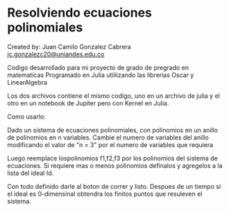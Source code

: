 # Resolviendo ecuaciones polinomiales
Created by: Juan Camilo Gonzalez Cabrera <jc.gonzalezc20@uniandes.edu.co>

Codigo desarrollado para mi proyecto de grado de pregrado en matematicas
Programado en Julia utiliizando las librerias Oscar y LinearAlgebra

Los dos archivos contiene el mismo codigo, uno en un archivo de julia y el otro en un notebook de Jupiter pero con Kernel en Julia.

Como usarlo:

Dado un sistema de ecuaciones polinomiales, con polinomios en un anillo de polinomios en n variables.
Cambie el numero de variables del anillo modificando el valor de "n = 3" por el numero de variables que requiera

Luego reemplace lospolinomios f1,f2,f3 por los polinomios del sistema de ecuaciones. 
Si requiere mas o menos polinomios definalos y agregelos a la lista del ideal Id.

Con todo definido darle al boton de correr y listo. Despues de un tiempo si el ideal es 0-dimensinal obtendra los finitos puntos que resuleven el sistema.